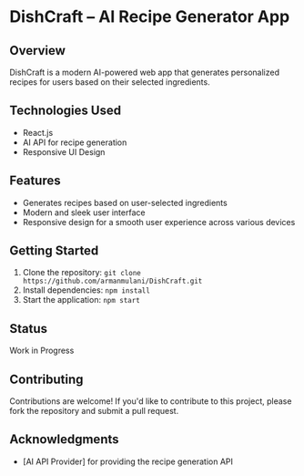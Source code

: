 # DishCraft – AI Recipe Generator App

## Overview

DishCraft is a modern AI-powered web app that generates personalized recipes for users based on their selected ingredients.

## Technologies Used

* React.js
* AI API for recipe generation
* Responsive UI Design

## Features

* Generates recipes based on user-selected ingredients
* Modern and sleek user interface
* Responsive design for a smooth user experience across various devices

## Getting Started

1. Clone the repository: `git clone https://github.com/armanmulani/DishCraft.git`
2. Install dependencies: `npm install`
3. Start the application: `npm start`

## Status

Work in Progress

## Contributing

Contributions are welcome! If you'd like to contribute to this project, please fork the repository and submit a pull request.

## Acknowledgments

* [AI API Provider] for providing the recipe generation API
